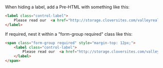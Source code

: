 When hiding a label, add a Pre-HTML with something like this:
```HTML
<label class="control-label">
    Please read our  <a href="http://storage.cloversites.com/valleyreallife/documents/Waiver%20VRL%20-%20Consent%20Form%20Winter%20Camp%202019_2.pdf" target="_blank">Parent/Guardian Consent/Liability Waiver</a> and indicate your agreement.
</label>
```

If required, nest it within a "form-group required" class like this:
```HTML
<span class="form-group required" style="margin-top: 12px;">
    <label class="control-label">
        Please read our  <a href="http://storage.cloversites.com/valleyreallife/documents/Waiver%20VRL%20-%20Consent%20Form%20Winter%20Camp%202019_2.pdf" target="_blank">Parent/Guardian Consent/Liability Waiver</a> and indicate your agreement.
    </label>
</span>
```